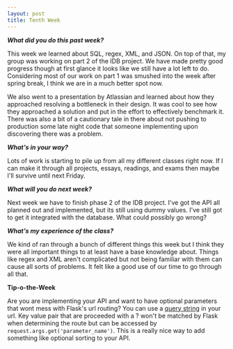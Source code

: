 ```yaml
---
layout: post
title: Tenth Week
---
```

<p><b><i>What did you do this past week?</i></b></p>
<p>This week we learned about SQL, regex, XML, and JSON. On top of that, my group was working on part 2 of the IDB project. We have made pretty good progress though at first glance it looks like we still have a lot left to do. Considering most of our work on part 1 was smushed into the week after spring break, I think we are in a much better spot now.</p>
<p>We also went to a presentation by Atlassian and learned about how they approached resolving a bottleneck in their design. It was cool to see how they approached a solution and put in the effort to effectively benchmark it. There was also a bit of a cautionary tale in there about not pushing to production some late night code that someone implementing upon discovering there was a problem.</p>
<p><b><i>What's in your way?</i></b></p>
<p>Lots of work is starting to pile up from all my different classes right now. If I can make it through all projects, essays, readings, and exams then maybe I'll survive until next Friday.</p>
<p><b><i>What will you do next week?</i></b></p>
<p>Next week we have to finish phase 2 of the IDB project. I've got the API all planned out and implemented, but its still using dummy values. I've still got to get it integrated with the database. What could possibly go wrong?</p>
<p><b><i>What's my experience of the class?</i></b></p>
<p>We kind of ran through a bunch of different things this week but I think they were all important things to at least have a base knowledge about. Things like regex and XML aren't complicated but not being familiar with them can cause all sorts of problems. It felt like a good use of our time to go through all that.</p>
<p><b>Tip-o-the-Week</b></p>
<p>Are you are implementing your API and want to have optional parameters that wont mess with Flask's url routing? You can use a <a href="https://en.wikipedia.org/wiki/Query_string">query string</a> in your url. Key value pair that are proceeded with a ? won't be matched by Flask when determining the route but can be accessed by <code>request.args.get('parameter_name')</code>. This is a really nice way to add something like optional sorting to your API.</p>
